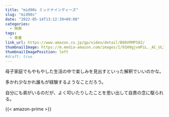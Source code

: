 ```yaml
---
title: "mid90s ミッドナインティーズ"
slug: "mid90s"
date: "2022-05-14T13:12:39+09:00"
categories:
  - 映画
tags:
  - 青春
link_url: https://www.amazon.co.jp/gp/video/detail/B08VRMP582/
thumbnailImage: https://m.media-amazon.com/images/I/91H9gjvmPiL._AC_UL320_.jpg
thumbnailImagePosition: left
#draft: true
---
```

母子家庭でもやもやした生活の中で楽しみを見出すといった解釈でいいのかな。
<!--more-->
多かれ少なかれ誰もが経験するようなことだろう。

自分にも弟がいるのだが、よく叩いたりしたことを思い出して自責の念に駆られる。

{{< amazon-prime >}}

